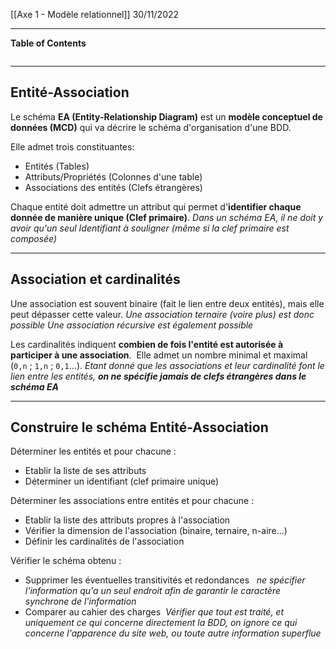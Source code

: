 [[Axe 1 - Modèle relationnel]]
30/11/2022
****
**Table of Contents**
```table-of-contents
```

****
## Entité-Association

Le schéma **EA (Entity-Relationship Diagram)** est un **modèle conceptuel de données (MCD)** qui va décrire le schéma d'organisation d'une BDD. 

Elle admet trois constituantes: 
- Entités (Tables)
- Attributs/Propriétés (Colonnes d'une table)
- Associations des entités (Clefs étrangères)


Chaque entité doit admettre un attribut qui permet d'**identifier chaque donnée de manière unique (Clef primaire)**.
	*Dans un schéma EA, il ne doit y avoir qu'un seul Identifiant à souligner (même si la clef primaire est composée)*


****
## Association et cardinalités

Une association est souvent binaire (fait le lien entre deux entités), mais elle peut dépasser cette valeur.
	*Une association ternaire (voire plus) est donc possible
	Une association récursive est également possible*


Les cardinalités indiquent **combien de fois l'entité est autorisée à participer à une association**. 
Elle admet un nombre minimal et maximal (`0,n` ; `1,n` ; `0,1`…).
	*Etant donné que les associations et leur cardinalité font le lien entre les entités, **on ne spécifie jamais de clefs étrangères dans le schéma EA***


****
## Construire le schéma Entité-Association

Déterminer les entités et pour chacune :
- Etablir la liste de ses attributs
- Déterminer un identifiant (clef primaire unique) 
    
Déterminer les associations entre entités et pour chacune :
- Etablir la liste des attributs propres à l'association
- Vérifier la dimension de l'association (binaire, ternaire, n-aire…)
- Définir les cardinalités de l'association 

Vérifier le schéma obtenu :
- Supprimer les éventuelles transitivités et redondances  
	*ne spécifier l'information qu'a un seul endroit afin de garantir le caractère synchrone de l'information*
- Comparer au cahier des charges 
	*Vérifier que tout est traité, et uniquement ce qui concerne directement la BDD, on ignore ce qui concerne l'apparence du site web, ou toute autre information superflue*

